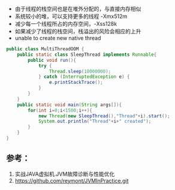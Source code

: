 

* 由于线程的栈空间也是在堆外分配的，与直接内存相似
* 系统较小的堆，可以支持更多的线程 -Xmx512m
* 减少每一个线程所占的内存空间，-Xss128k
* 如果减少了线程的栈空间，栈溢出的风险会相应的上升
* unable to create new native thread

```java
public class MultiThreadOOM {
    public static class SleepThread implements Runnable{
        public void run(){
            try {
                Thread.sleep(10000000);
            } catch (InterruptedException e) {
                e.printStackTrace();
            }
        }
    }
    public static void main(String args[]){
        for(int i=0;i<1500;i++){
            new Thread(new SleepThread(),"Thread"+i).start();
            System.out.println("Thread"+i+" created");
        }
    }
}
```


## 参考：

1. 实战JAVA虚拟机.JVM故障诊断与性能优化
2. https://github.com/reymont/JVMInPractice.git 